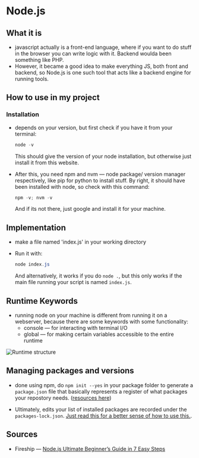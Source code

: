 # Node.js

## What it is

- javascript actually is a front-end language, where if you want to do stuff in the browser you can write logic with it. Backend woulda been something like PHP.
- However, it became a good idea to make everything JS, both front and backend, so Node.js is one such tool that acts like a backend engine for running tools.

## How to use in my project

### Installation

- depends on your version, but first check if you have it from your terminal:

    ```powershell
    node -v
    ```

    This should give the version of your node installation, but otherwise just install it from this website.

- After this, you need npm and nvm &#8212; node package/ version manager respectively, like pip for python to install stuff. By right, it should have been installed with node, so check with this command:

    ```powershell
    npm -v; nvm -v
    ```

    And if its not there, just google and install it for your machine.

## Implementation

- make a file named 'index.js' in your working directory
- Run it with:

    ```powershell
    node index.js
    ```

    And alternatively, it works if you do `node .`, but this only works if the main file running your script is named `index.js`.

## Runtime Keywords

- running node on your machine is different from running it on a webserver, because there are some keywords with some functionality:
    - console &#8212; for interacting with terminal I/O
    - global &#8212; for making certain variables accessible to the entire runtime

![Runtime structure](https://pbs.twimg.com/media/Bt5ywJrIEAAKJQt?format=jpg&name=large)

## Managing packages and versions

- done using npm, do `npm init --yes` in your package folder to generate a `package.json` file that basically represents a register of what packages your repostory needs. ([resources here](https://docs.npmjs.com/creating-a-package-json-file))

- Ultimately, edits your list of installed packages are recorded under the `packages-lock.json`. [Just read this for a better sense of how to use this.](https://docs.npmjs.com/cli/v11/configuring-npm/package-lock-json).

## Sources

- Fireship &#8212; [Node.js Ultimate Beginner’s Guide in 7 Easy Steps](https://youtu.be/ENrzD9HAZK4?si=GTKPgpJPZ1rrmSAb)
